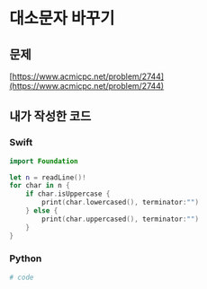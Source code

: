 # 대소문자 바꾸기
## 문제
[https://www.acmicpc.net/problem/2744](https://www.acmicpc.net/problem/2744)
## 내가 작성한 코드
### Swift
```swift
import Foundation

let n = readLine()!
for char in n {
    if char.isUppercase {
        print(char.lowercased(), terminator:"")
    } else {
        print(char.uppercased(), terminator:"")
    }
}
```
### Python
```python
# code
```
